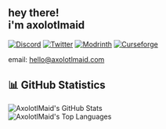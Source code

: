 [website]: https://axolotlmaid.com
[discord]: https://discordapp.com/users/108888888888888888
[twitter]: https://twitter.com/axolotlmaid
[modrinth]: https://modrinth.com/user/AxolotlMaid
[curseforge]: https://legacy.curseforge.com/members/trafficlunar/projects

## hey there!<br>i'm axolotlmaid

[![Discord](https://github.com/intergrav/devins-badges/blob/v3/assets/cozy-minimal/social/discord-plural_64h.png?raw=true)](discord)
[![Twitter](https://github.com/intergrav/devins-badges/blob/v3/assets/cozy-minimal/social/twitter-plural_64h.png?raw=true)](twitter)
[![Modrinth](https://github.com/intergrav/devins-badges/blob/v3/assets/cozy-minimal/available/modrinth_64h.png?raw=true)](modrinth)
[![Curseforge](https://github.com/intergrav/devins-badges/blob/v3/assets/cozy-minimal/available/curseforge_64h.png?raw=true)](curseforge)

email: hello@axolotlmaid.com

## 📊 GitHub Statistics
![AxolotlMaid's GitHub Stats](https://github-readme-stats.vercel.app/api?username=axolotlmaid&show_icons=true&theme=dracula)<br/>
![AxolotlMaid's Top Languages](https://github-readme-stats.vercel.app/api/top-langs/?username=axolotlmaid&hide_border=false&include_all_commits=true&count_private=false&layout=compact&theme=dracula)
